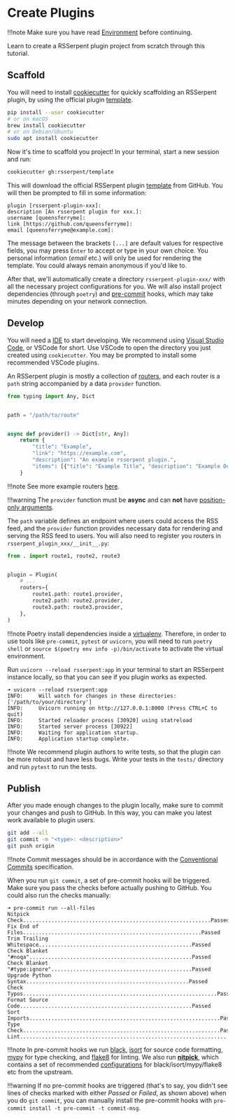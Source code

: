 # Create Plugins

!!!note
    Make sure you have read [Environment](index.md) before continuing.

Learn to create a RSSerpent plugin project from scratch through this tutorial.

## Scaffold

You will need to install [cookiecutter](https://cookiecutter.readthedocs.io/en/stable/installation.html) for quickly scaffolding an RSSerpent plugin, by using the official plugin [template](https://github.com/RSSerpent/template).

```bash
pip install --user cookiecutter
# or on macOS
brew install cookiecutter
# or on Debian/Ubuntu
sudo apt install cookiecutter
```

Now it's time to scaffold you project! In your terminal, start a new session and run:

```bash
cookiecutter gh:rsserpent/template
```

This will download the official RSSerpent plugin [template](https://github.com/RSSerpent/template) from GitHub. You will then be prompted to fill in some information:

```
plugin [rsserpent-plugin-xxx]:
description [An rsserpent plugin for xxx.]:
username [queensferryme]:
link [https://github.com/queensferryme]:
email [queensferryme@example.com]:
```

The message between the brackets `[...]` are default values for respective fields, you may press `Enter` to accept or type in your own choice. You personal information (*email* etc.) will only be used for rendering the template. You could always remain anonymous if you'd like to.

After that, we'll automatically create a directory `rsserpent-plugin-xxx/` with all the necessary project configurations for you. We will also install project dependencies (through `poetry`) and [pre-commit](https://pre-commit.com/) hooks, which may take minutes depending on your network connection.

## Develop

You will need a [IDE](https://en.wikipedia.org/wiki/Integrated_development_environment) to start developing. We recommend using [Visual Studio Code](https://code.visualstudio.com/), or VSCode for short. Use VSCode to open the directory you just created using `cookiecutter`. You may be prompted to install some recommended VSCode plugins.

An RSSerpent plugin is mostly a collection of [routers](/usage/router.md), and each router is a `path` string accompanied by a data `provider` function.

```python
from typing import Any, Dict


path = "/path/to/route"


async def provider() -> Dict[str, Any]:
    return {
        "title": "Example",
        "link": "https://example.com",
        "description": "An example rsserpent plugin.",
        "items": [{"title": "Example Title", "description": "Example Description"}],
    }
```

!!!note
    See more example routers [here](https://github.com/RSSerpent-Rev/RSSerpent/tree/master/rsserpent/plugins/builtin).

!!!warning
    The `provider` function must be **async** and can **not** have [position-only arguments](https://docs.python.org/3/faq/programming.html#faq-positional-only-arguments).

The `path` variable defines an endpoint where users could access the RSS feed, and the `provider` function provides necessary data for rendering and serving the RSS feed to users. You will also need to register you routers in `rsserpent_plugin_xxx/__init__.py`:

```python
from . import route1, route2, route3


plugin = Plugin(
    # ...
    routers={
        route1.path: route1.provider,
        route2.path: route2.provider,
        route3.path: route3.provider,
    },
)
```

!!!note
    Poetry install dependencies inside a [virtualenv](https://virtualenv.pypa.io/). Therefore, in order to use tools like `pre-commit`, `pytest` or `uvicorn`, you will need to run `poetry shell` or `source $(poetry env info -p)/bin/activate` to activate the virtual environment.

Run `uvicorn --reload rsserpent:app` in your terminal to start an RSSerpent instance locally, so that you can see if you plugin works as expected.

```
➜ uvicorn --reload rsserpent:app
INFO:     Will watch for changes in these directories: ['/path/to/your/directory']
INFO:     Uvicorn running on http://127.0.0.1:8000 (Press CTRL+C to quit)
INFO:     Started reloader process [30920] using statreload
INFO:     Started server process [30922]
INFO:     Waiting for application startup.
INFO:     Application startup complete.
```

!!!note
    We recommend plugin authors to write tests, so that the plugin can be more robust and have less bugs. Write your tests in the `tests/` directory and run `pytest` to run the tests.

## Publish

After you made enough changes to the plugin locally, make sure to commit your changes and push to GitHub. In this way, you can make you latest work available to plugin users.

```bash
git add --all
git commit -m "<type>: <description>"
git push origin
```

!!!note
    Commit messages should be in accordance with the [Conventional Commits](https://www.conventionalcommits.org/) specification.

When you run `git commit`, a set of pre-commit hooks will be triggered. Make sure you pass the checks before actually pushing to GitHub. You could also run the checks manually:

```
➜ pre-commit run --all-files
Nitpick Check............................................................Passed
Fix End of Files.........................................................Passed
Trim Trailing Whitespace.................................................Passed
Check Blanket "#noqa"....................................................Passed
Check Blanket "#type:ignore".............................................Passed
Upgrade Python Syntax....................................................Passed
Check Typos..............................................................Passed
Format Source Code.......................................................Passed
Sort Imports.............................................................Passed
Type Check...............................................................Passed
Lint.....................................................................Passed
```

!!!note
    In pre-commit hooks we run [black](https://github.com/psf/black), [isort](https://github.com/pycqa/isort) for source code formatting, [mypy](https://github.com/python/mypy) for type checking, and [flake8](https://github.com/PyCQA/flake8) for linting.
    We also run [**nitpick**](https://github.com/andreoliwa/nitpick), which contains a set of recommended [configurations](https://github.com/RSSerpent-Rev/RSSerpent/blob/master/styles/main.toml) for black/isort/mypy/flake8 etc from the upstream.

!!!warning
    If no pre-commit hooks are triggered (that's to say, you didn't see lines of checks marked with either *Passed* or *Failed*, as shown above) when you do `git commit`, you can manually install the pre-commit hooks with `pre-commit install -t pre-commit -t commit-msg`.
